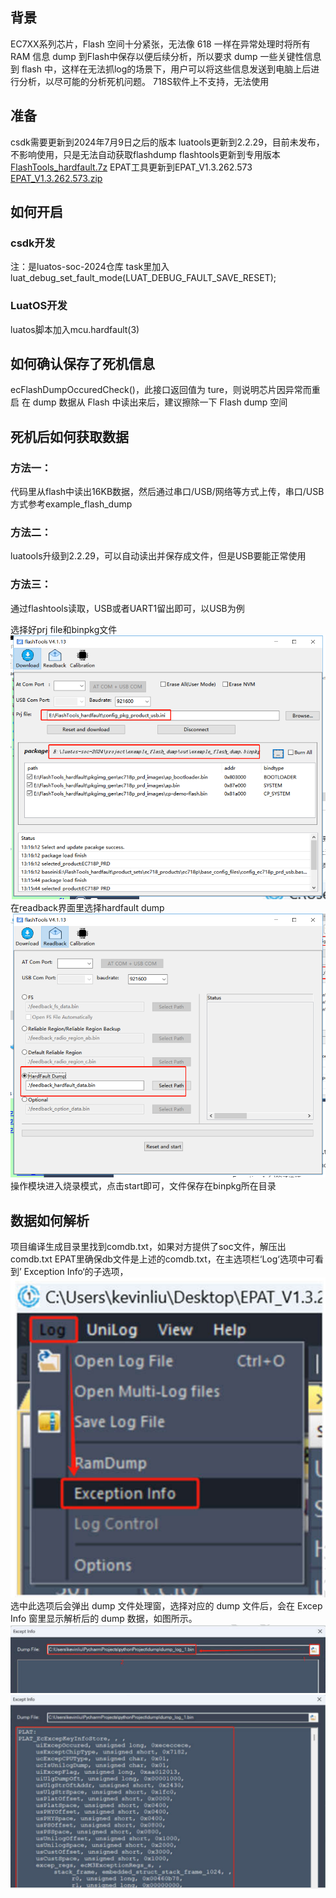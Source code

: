 ## 背景
EC7XX系列芯片，Flash 空间十分紧张，无法像 618 一样在异常处理时将所有 RAM 信息 dump 到Flash中保存以便后续分析，所以要求 dump 一些关键性信息到 flash 中，这样在无法抓log的场景下，用户可以将这些信息发送到电脑上后进行分析，以尽可能的分析死机问题。
718S软件上不支持，无法使用

## 准备
csdk需要更新到2024年7月9日之后的版本
luatools更新到2.2.29，目前未发布，不影响使用，只是无法自动获取flashdump
flashtools更新到专用版本 [FlashTools_hardfault.7z](https://cdn.openluat-luatcommunity.openluat.com/attachment/20240712101330084_FlashTools_hardfault.7z)
EPAT工具更新到EPAT_V1.3.262.573 [EPAT_V1.3.262.573.zip](https://cdn.openluat-luatcommunity.openluat.com/attachment/20240204134335482_EPAT_V1.3.262.573.zip)

## 如何开启

### csdk开发
注：是luatos-soc-2024仓库
task里加入luat_debug_set_fault_mode(LUAT_DEBUG_FAULT_SAVE_RESET);

### LuatOS开发
luatos脚本加入mcu.hardfault(3)

## 如何确认保存了死机信息
ecFlashDumpOccuredCheck()，此接口返回值为 ture，则说明芯片因异常而重启
在 dump 数据从 Flash 中读出来后，建议擦除一下 Flash dump 空间

## 死机后如何获取数据

### 方法一：
代码里从flash中读出16KB数据，然后通过串口/USB/网络等方式上传，串口/USB方式参考example_flash_dump

### 方法二：
luatools升级到2.2.29，可以自动读出并保存成文件，但是USB要能正常使用

### 方法三：
通过flashtools读取，USB或者UART1留出即可，以USB为例

选择好prj file和binpkg文件
![](../../image/开发工具及使用说明/FlashTools/1-1-01.PNG)
在readback界面里选择hardfault dump
![](../../image/开发工具及使用说明/FlashTools/1-1-02.PNG)
操作模块进入烧录模式，点击start即可，文件保存在binpkg所在目录

## 数据如何解析
项目编译生成目录里找到comdb.txt，如果对方提供了soc文件，解压出comdb.txt
EPAT里确保db文件是上述的comdb.txt，在主选项栏‘Log‘选项中可看到’
Exception Info‘的子选项，
![](../../image/开发工具及使用说明/FlashTools/1-1-03.PNG)
选中此选项后会弹出 dump 文件处理窗，选择对应的 dump 文件后，会在 Excep Info 窗里显示解析后的 dump 数据，如图所示。
![](../../image/开发工具及使用说明/FlashTools/1-1-04.PNG)
![](../../image/开发工具及使用说明/FlashTools/1-1-05.PNG)

